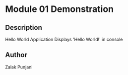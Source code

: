 # Module 01 Demonstration
## Description
Hello World Application
Displays 'Hello World!' in console 

## Author
Zalak Punjani